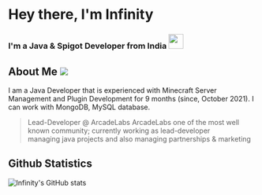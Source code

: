 
<h1>Hey there, I'm Infinity</h1>
<h3>I'm a Java & Spigot Developer from India <img src="https://seeklogo.com/images/I/Indian_Flag-logo-19B702FA68-seeklogo.com.png" width="30px"></h3>

## About Me ![](https://visitor-badge.laobi.icu/badge?page_id=Ixf1nity.Ixf1nity&style=for-the-badge)
I am a Java Developer that is experienced with Minecraft Server Management and Plugin Development for
9 months (since, October 2021). I can work with MongoDB, MySQL database.

> Lead-Developer @ ArcadeLabs
ArcadeLabs one of the most well known community; currently working as lead-developer  
managing java projects and also managing partnerships & marketing  

## Github Statistics
![Infinity's GitHub stats](https://github-readme-stats.vercel.app/api?username=Ixf1nity&show_icons=true)
